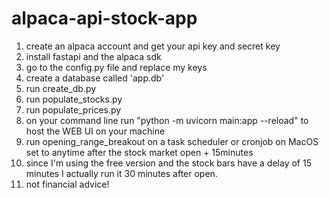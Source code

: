 # alpaca-api-stock-app

1. create an alpaca account and get your api key and secret key
2. install fastapi and the alpaca sdk
3. go to the config.py file and replace my keys
4. create a database called 'app.db'
5. run create_db.py
6. run populate_stocks.py
7. run populate_prices.py
8. on your command line run "python -m uvicorn main:app --reload" to host the WEB UI on your machine
9. run opening_range_breakout on a task scheduler or cronjob on MacOS set to anytime after the stock market open + 15minutes
10. since I'm using the free version and the stock bars have a delay of 15 minutes I actually run it 30 minutes after open.
11. not financial advice! 
